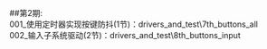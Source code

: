 


##第2期:  
001_使用定时器实现按键防抖(1节)：drivers_and_test\7th_buttons_all  
002_输入子系统驱动(2节)：drivers_and_test\8th_buttons_input  




